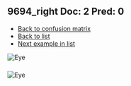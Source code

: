 ## 9694_right Doc: 2 Pred: 0
- [Back to confusion matrix](https://github.com/juliandewit/kaggle_retinopathy/blob/master/matrix.md)
- [Back to list](https://github.com/juliandewit/kaggle_retinopathy/blob/master/lists/20/list.md)
- [Next example in list](https://github.com/juliandewit/kaggle_retinopathy/blob/master/lists/20/97/9717_right.md)

![Eye](https://retinopaty.blob.core.windows.net/size1024/9694_right_2.jpeg)

### 

![Eye]()
